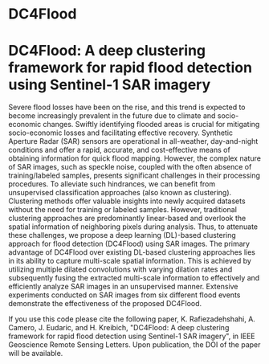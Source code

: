 # DC4Flood

# DC4Flood: A deep clustering framework for rapid flood detection using Sentinel-1 SAR imagery

Severe flood losses have been on the rise, and this trend is expected to become increasingly prevalent in the future due to climate and socio-economic changes. Swiftly identifying flooded areas is crucial for mitigating socio-economic losses and facilitating effective recovery. Synthetic Aperture Radar (SAR) sensors are operational in all-weather, day-and-night conditions and offer a rapid, accurate, and cost-effective means of obtaining information for quick flood mapping. However, the complex nature of SAR images, such as speckle noise, coupled with the often absence of training/labeled samples, presents significant challenges in their processing procedures. To alleviate such hindrances, we can benefit from unsupervised classification approaches (also known as clustering). Clustering methods offer valuable insights into newly acquired datasets without the need for training or labeled samples. However, traditional clustering approaches are predominantly linear-based and overlook the spatial information of neighboring pixels during analysis. Thus, to attenuate these challenges, we propose a deep learning (DL)-based clustering approach for flood detection (DC4Flood) using SAR images. The primary advantage of DC4Flood over existing DL-based clustering approaches lies in its ability to capture multi-scale spatial information. This is achieved by utilizing multiple dilated convolutions with varying dilation rates and subsequently fusing the extracted multi-scale information to effectively and efficiently analyze SAR images in an unsupervised manner. Extensive experiments conducted on SAR images from six different flood events demonstrate the effectiveness of the proposed DC4Flood.

If you use this code please cite the following paper, K. Rafiezadehshahi, A. Camero, J. Eudaric, and H. Kreibich, "DC4Flood: A deep clustering framework for rapid flood detection using Sentinel-1 SAR imagery", in IEEE Geoscience Remote Sensing Letters. Upon publication, the DOI of the paper will be available.
